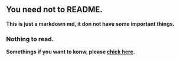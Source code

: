 ## You need not to README. 
**This is just a markdown md, it don not have some important things.**  
  
### Nothing to read.
**Somethings if you want to konw, please [chick here](https://nibazshab.github.io/404).**
